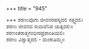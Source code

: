+++
title = "945"

+++
ಶರಣುವೊಗು ಜೀವನರಹಸ್ಯದಲಿ ಸತ್ತ್ವದಲಿ।  
ಶರಣು ಜೀವನವ ಸುಮವೆನಿಪ ಯತ್ನದಲಿ॥  
ಶರಣಂತರಾತ್ಮಗಂಭೀರಪ್ರಶಾಂತಿಯಲಿ।  
ಶರಣು ವಿಶ್ವಾತ್ಮದಲಿ - ಮಂಕುತಿಮ್ಮ॥  